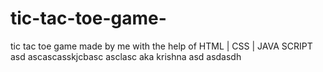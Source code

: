 # tic-tac-toe-game-

tic tac toe game made by me with the help of HTML | CSS | JAVA SCRIPT
asd
ascascasskjcbasc
asclasc
aka
krishna
asd
asdasdh
